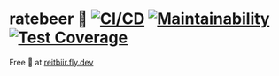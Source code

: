 # ratebeer 🍻 [![CI/CD](https://github.com/Veikkosuhonen/ratebeer/actions/workflows/main.yml/badge.svg)](https://github.com/Veikkosuhonen/ratebeer/actions/workflows/main.yml) [![Maintainability](https://api.codeclimate.com/v1/badges/37bcf028d92ab495b5fe/maintainability)](https://codeclimate.com/github/Veikkosuhonen/ratebeer/maintainability) [![Test Coverage](https://api.codeclimate.com/v1/badges/37bcf028d92ab495b5fe/test_coverage)](https://codeclimate.com/github/Veikkosuhonen/ratebeer/test_coverage)

Free 🍺 at [reitbiir.fly.dev](https://reitbiir.fly.dev/)
